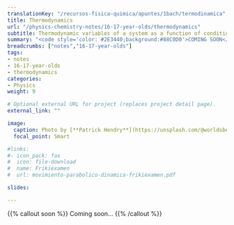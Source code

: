 ```yaml
---
translationKey: "/recursos-fisica-quimica/apuntes/1bach/termodinamica"
title: Thermodynamics
url: "/physics-chemistry-notes/16-17-year-olds/thermodynamics"
subtitle: Thermodynamic variables of a system as a function of conditions
summary: "<code style='color: #2E3440;background:#88C0D0'>COMING SOON</code><br>Thermodynamic variables of a system as a function of conditions.."
breadcrumbs: ["notes","16-17-year-olds"]
tags:
- notes
- 16-17-year-olds
- thermodynamics
categories:
- Physics
weight: 9

# Optional external URL for project (replaces project detail page).
external_link: ""

image:
  caption: Photo by [**Patrick Hendry**](https://unsplash.com/@worldsbetweenlines) on [Unsplash](https://unsplash.com/photos/-AbeoL252z0)
  focal_point: Smart

#links:
#- icon_pack: fas
#  icon: file-download
#  name: Frikiexamen
#  url: movimiento-parabolico-dinamica-frikiexamen.pdf

slides: 

---
```


{{% callout soon %}}
Coming soon...
{{% /callout %}}